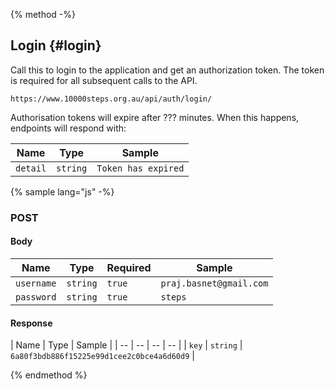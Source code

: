{% method -%}
## Login {#login}

Call this to login to the application and get an authorization token. The token is required for all subsequent calls to the API.
```
https://www.10000steps.org.au/api/auth/login/
```

Authorisation tokens will expire after ??? minutes. When this happens, endpoints will respond with:

| Name     | Type     | Sample              |
| ---      | ---      | ---                 |
| `detail` | `string` | `Token has expired` |

{% sample lang="js" -%}

### POST ###
#### Body ####
| Name | Type | Required | Sample |
| -- | -- | -- | -- |
| `username` | `string` | `true` | `praj.basnet@gmail.com` |
| `password` | `string` | `true` | `steps` |

#### Response ####
| Name | Type | Sample |
| -- | -- | -- | -- |
| `key` | `string` | `6a80f3bdb886f15225e99d1cee2c0bce4a6d60d9` |


{% endmethod %}
